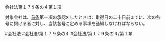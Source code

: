 会社法第１７９条の４第１項

対象会社は、[前条](会社法＿＿＿＿第１７９条の３第１項)第一項の承認をしたときは、取得日の二十日前までに、次の各号に掲げる者に対し、当該各号に定める事項を通知しなければならない。

#会社法
#会社法/第１７９条の４
#会社法/第１７９条の４/第１項
